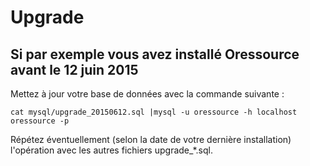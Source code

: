 # Upgrade

## Si par exemple vous avez installé Oressource avant le 12 juin 2015

Mettez à jour votre base de données avec la commande suivante :

```shell
cat mysql/upgrade_20150612.sql |mysql -u oressource -h localhost oressource -p
```

Répétez éventuellement (selon la date de votre dernière installation) l'opération avec les autres fichiers upgrade_*.sql.

